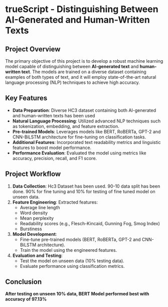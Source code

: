 # trueScript - Distinguishing Between AI-Generated and Human-Written Texts

## Project Overview

The primary objective of this project is to develop a robust machine learning model capable of distinguishing between **AI-generated text** and **human-written text**. The models are trained on a diverse dataset containing examples of both types of text, and it will employ state-of-the-art natural language processing (NLP) techniques to achieve high accuracy.

## Key Features

- **Data Preparation**: Diverse HC3 dataset containing both AI-generated and human-written texts has been used
- **Natural Language Processing**: Utilized advanced NLP techniques such as tokenization, embedding, and feature extraction.
- **Pre-trained Models**: Leverages models like BERT, RoBERTa, GPT-2 and CNN-BiLSTM architecture for fine-tuning on classification tasks.
- **Additional Features**: Incorporated text readability metrics and linguistic features to boost model performance.
- **Performance Evaluation**: Evaluated the model using metrics like accuracy, precision, recall, and F1 score.

## Project Workflow

1. **Data Collection**: Hc3 Dataset has been used. 90-10 data split has been done. 90% for fine tuning and 10% for testing of fine tuned model on unseen data.
2. **Feature Engineering**: Extracted features:
   - Average line length
   - Word density
   - Mean perplexity
   - Readability scores (e.g., Flesch-Kincaid, Gunning Fog, Smog Index)
   - Burstiness
3. **Model Development**:
   - Fine-tune pre-trained models (BERT, RoBERTa, GPT-2 and CNN-BiLSTM architecture).
   - Train the model using the engineered features.
4. **Evaluation and Testing**:
   - Test the model on unseen data (10% testing data).
   - Evaluate performance using classification metrics.

## Conclusion

**After testing on unseen 10% data, BERT Model performed best with accuracy of 97.13%**

